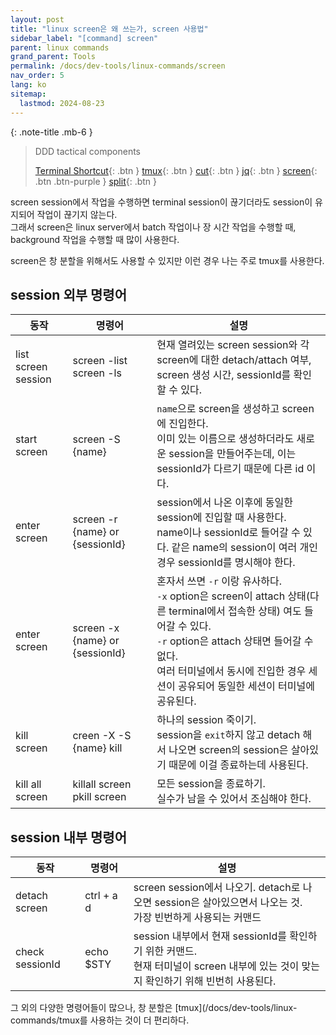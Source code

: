 ```yaml
---
layout: post
title: "linux screen은 왜 쓰는가, screen 사용법"
sidebar_label: "[command] screen"
parent: linux commands
grand_parent: Tools
permalink: /docs/dev-tools/linux-commands/screen
nav_order: 5
lang: ko
sitemap:
  lastmod: 2024-08-23
---
```


{: .note-title .mb-6 }
> DDD tactical components
>
> [Terminal Shortcut](/docs/dev-tools/linux-commands/terminal){: .btn }
> [tmux](/docs/dev-tools/linux-commands/tmux){: .btn }
> [cut](/docs/dev-tools/linux-commands/cut){: .btn }
> [jq](/docs/dev-tools/linux-commands/jq){: .btn }
> [screen](/docs/dev-tools/linux-commands/screen){: .btn .btn-purple }
> [split](/docs/dev-tools/linux-commands/split){: .btn }


screen session에서 작업을 수행하면 terminal session이 끊기더라도 session이 유지되어 작업이 끊기지 않는다.   
그래서 screen은 linux server에서 batch 작업이나 장 시간 작업을 수행할 때, background 작업을 수행할 때 많이 사용한다.

screen은 창 분할을 위해서도 사용할 수 있지만 이런 경우 나는 주로 tmux를 사용한다.


## session 외부 명령어

| 동작                     | 명령어                             | 설명                                                                                                                                                                                |
 |---------------------|---------------------------------|-----------------------------------------------------------------------------------------------------------------------------------------------------------------------------------|
| list screen session | screen -list<br>screen -ls      | 현재 열려있는 screen session와 각 screen에 대한 detach/attach 여부, screen 생성 시간, sessionId를 확인할 수 있다.                                                                                         |
| start screen        | screen -S {name}                | `name`으로 screen을 생성하고 screen에 진입한다.<br>이미 있는 이름으로 생성하더라도 새로운 session을 만들어주는데, 이는 sessionId가 다르기 때문에 다른 id 이다.                                                                     |
| enter screen        | screen -r {name} or {sessionId} | session에서 나온 이후에 동일한 session에 진입할 때 사용한다.<br>name이나 sessionId로 들어갈 수 있다. 같은 name의 session이 여러 개인 경우 sessionId를 명시해야 한다.                                                           |
| enter screen        | screen -x {name} or {sessionId} | 혼자서 쓰면 `-r` 이랑 유사하다.<br>`-x` option은 screen이 attach 상태(다른 terminal에서 접속한 상태) 여도 들어갈 수 있다.<br>`-r` option은 attach 상태면 들어갈 수 없다.<br>여러 터미널에서 동시에 진입한 경우 세션이 공유되어 동일한 세션이 터미널에 공유된다. |
| kill screen         | creen -X -S {name} kill         | 하나의 session 죽이기.<br>session을 `exit`하지 않고 detach 해서 나오면 screen의 session은 살아있기 때문에 이걸 종료하는데 사용된다.                                                                                   |
| kill all screen     | killall screen<br>pkill screen  | 모든 session을 종료하기.<br>실수가 남을 수 있어서 조심해야 한다.                                                                                                                                        |


## session 내부 명령어

| 동작                 | 명령어        | 설명                                                                                        |
 |-----------------|------------|-------------------------------------------------------------------------------------------|
| detach screen   | ctrl + a d | screen session에서 나오기. detach로 나오면 session은 살아있으면서 나오는 것.<br>가장 빈번하게 사용되는 커맨드              |
| check sessionId | echo $STY  | session 내부에서 현재 sessionId를 확인하기 위한 커맨드.<br>현재 터미널이 screen 내부에 있는 것이 맞는지 확인하기 위해 빈번히 사용된다. |


그 외의 다양한 명령어들이 많으나, 창 분할은 [tmux](/docs/dev-tools/linux-commands/tmux를 사용하는 것이 더 편리하다.
